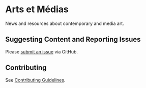 # Arts et Médias

News and resources about contemporary and media art.


## Suggesting Content and Reporting Issues

Please [submit an issue](https://github.com/jansensan/arts-et-medias/issues/new/choose) via GitHub.


## Contributing

See [Contributing Guidelines](./CONTRIBUTING.md).
